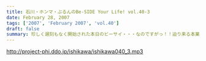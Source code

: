 ```yaml
---
title: 石川・ホンマ・ぶるんのBe-SIDE Your Life! vol.40-3
date: February 28, 2007
tags: ['2007', 'February 2007', 'vol.40']
draft: false
summary: 珍しく遅刻もなく開始された本日のビーサイ・・・なのですがっ！！迫り来る本業仕事のため少々、ショート気味な三本目です。「DDDP」の締め切りは、2月10日となっています！完全受注限定生産方式のビーサイグッズ販売体制！迷っているあなたは是非ともご注文を。ぶっちゃけ、「アゲアゲTシャツ」はなかなか着れない・・・と躊躇していた私も、今回のパーカは普通に着れる！と思っています！実はできあがりが楽しみです・・・NAMAE
---
```


http://project-phi.ddo.jp/ishikawa/ishikawa040_3.mp3